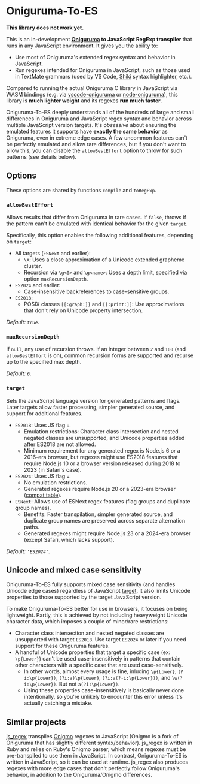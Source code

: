 # Oniguruma-To-ES

**This library does not work yet.**

This is an in-development **[Oniguruma](https://github.com/kkos/oniguruma) to JavaScript RegExp transpiler** that runs in any JavaScript environment. It gives you the ability to:

- Use most of Oniguruma's extended regex syntax and behavior in JavaScript.
- Run regexes intended for Oniguruma in JavaScript, such as those used in TextMate grammars (used by VS Code, [Shiki](https://shiki.matsu.io/) syntax highlighter, etc.).

Compared to running the actual Oniguruma C library in JavaScript via WASM bindings (e.g. via [vscode-oniguruma](https://github.com/microsoft/vscode-oniguruma) or [node-oniguruma](https://github.com/atom/node-oniguruma)), this library is **much lighter weight** and its regexes **run much faster**.

Oniguruma-To-ES deeply understands all of the hundreds of large and small differences in Oniguruma and JavaScript regex syntax and behavior across multiple JavaScript version targets. It's *obsessive* about ensuring the emulated features it supports have **exactly the same behavior** as Oniguruma, even in extreme edge cases. A few uncommon features can't be perfectly emulated and allow rare differences, but if you don't want to allow this, you can disable the `allowBestEffort` option to throw for such patterns (see details below).

## Options

These options are shared by functions `compile` and `toRegExp`.

### `allowBestEffort`

Allows results that differ from Oniguruma in rare cases. If `false`, throws if the pattern can't be emulated with identical behavior for the given `target`.

Specifically, this option enables the following additional features, depending on `target`:

- All targets (`ESNext` and earlier):
  - `\X`: Uses a close approximation of a Unicode extended grapheme cluster.
  - Recursion via `\g<0>` and `\g<name>`: Uses a depth limit, specified via option `maxRecursionDepth`.
- `ES2024` and earlier:
  - Case-insensitive backreferences to case-sensitive groups.
- `ES2018`:
  - POSIX classes `[[:graph:]]` and `[[:print:]]`: Use approximations that don't rely on Unicode property intersection.

*Default: `true`.*

### `maxRecursionDepth`

If `null`, any use of recursion throws. If an integer between `2` and `100` (and `allowBestEffort` is on), common recursion forms are supported and recurse up to the specified max depth.

*Default: `6`.*

### `target`

Sets the JavaScript language version for generated patterns and flags. Later targets allow faster processing, simpler generated source, and support for additional features.

- `ES2018`: Uses JS flag `u`.
  - Emulation restrictions: Character class intersection and nested negated classes are unsupported, and Unicode properties added after ES2018 are not allowed.
  - Minimum requirement for any generated regex is Node.js 6 or a 2016-era browser, but regexes might use ES2018 features that require Node.js 10 or a browser version released during 2018 to 2023 (in Safari's case).
- `ES2024`: Uses JS flag `v`.
  - No emulation restrictions.
  - Generated regexes require Node.js 20 or a 2023-era browser ([compat table](https://caniuse.com/mdn-javascript_builtins_regexp_unicodesets)).
- `ESNext`: Allows use of ESNext regex features (flag groups and duplicate group names).
  - Benefits: Faster transpilation, simpler generated source, and duplicate group names are preserved across separate alternation paths.
  - Generated regexes might require Node.js 23 or a 2024-era browser (except Safari, which lacks support).

*Default: `'ES2024'`.*

## Unicode and mixed case sensitivity

Oniguruma-To-ES fully supports mixed case sensitivity (and handles Unicode edge cases) regardless of JavaScript [target](#target). It also limits Unicode properties to those supported by the target JavaScript version.

To make Oniguruma-To-ES better for use in browsers, it focuses on being lightweight. Partly, this is achieved by not including heavyweight Unicode character data, which imposes a couple of minor/rare restrictions:

- Character class intersection and nested negated classes are unsupported with target `ES2018`. Use target `ES2024` or later if you need support for these Oniguruma features.
- A handful of Unicode properties that target a specific case (ex: `\p{Lower}`) can't be used case-insensitively in patterns that contain other characters with a specific case that are used case-sensitively.
  - In other words, almost every usage is fine, inluding `\p{Lower}`, `(?i:\p{Lower})`, `(?i:a)\p{Lower}`, `(?i:a(?-i:\p{Lower}))`, and `\w(?i:\p{Lower})`. But not `a(?i:\p{Lower})`.
  - Using these properties case-insensitively is basically never done intentionally, so you're unlikely to encounter this error unless it's actually catching a mistake.

## Similar projects

[js_regex](https://github.com/jaynetics/js_regex) transpiles [Onigmo](https://github.com/k-takata/Onigmo) regexes to JavaScript (Onigmo is a fork of Oniguruma that has slightly different syntax/behavior). js_regex is written in Ruby and relies on Ruby's Onigmo parser, which means regexes must be pre-transpiled to use them in JavaScript. In contrast, Oniguruma-To-ES is written in JavaScript, so it can be used at runtime. js_regex also produces regexes with more edge cases that don't perfectly follow Oniguruma's behavior, in addition to the Oniguruma/Onigmo differences.
